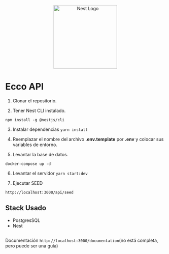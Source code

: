 <p align="center">
  <a href="http://nestjs.com/" target="blank"><img src="https://nestjs.com/img/logo-small.svg" width="200" alt="Nest Logo" /></a>
</p>

# Ecco API

1. Clonar el repositorio.

2. Tener Nest CLI instalado. 
``` 
npm install -g @nestjs/cli
``` 

3. Instalar dependencias ```yarn install```


4. Reemplazar el nombre del archivo __.env.template__ por __.env__ y colocar sus variables de entorno.

5. Levantar la base de datos.
```
docker-compose up -d
```

6. Levantar el servidor ```yarn start:dev```

7. Ejecutar SEED
```
http://localhost:3000/api/seed
```

## Stack Usado
* PostgresSQL
* Nest

##
Documentación ``` http://localhost:3000/documentation ```(no está completa, pero puede ser una guía)